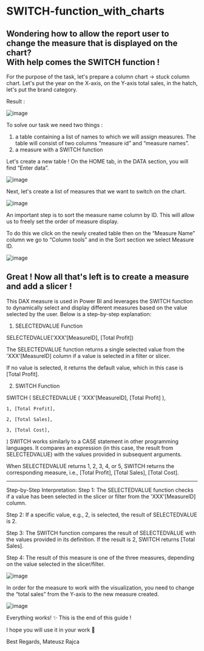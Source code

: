 # SWITCH-function_with_charts
Wondering how to allow the report user to change the measure that is displayed on the chart?  
With help comes the SWITCH function !
-------------------------
For the purpose of the task, let's prepare a column chart -> stuck column chart.
Let's put the year on the X-axis,
on the Y-axis total sales,
in the hatch, let's put the brand category.

Result :

![image](https://github.com/user-attachments/assets/4576b6e5-06f1-4db2-ab8c-e57de73c847b)

To solve our task we need two things : 
1) a table containing a list of names to which we will assign measures. The table will consist of two columns “measure id” and “measure names”.
2) a measure with a SWITCH function

Let's create a new table !
On the HOME tab, in the DATA section, you will find “Enter data”.

![image](https://github.com/user-attachments/assets/c2ccddff-858b-4ae4-9f5d-4122f5dbec53)

Next, let's create a list of measures that we want to switch on the chart.

![image](https://github.com/user-attachments/assets/ad27359d-448e-46d9-9eca-27e8316e1390)

An important step is to sort the measure name column by ID. 
This will allow us to freely set the order of measure display.

To do this we click on the newly created table then on the “Measure Name” column we go to “Column tools” and in the Sort section we select Measure ID.

![image](https://github.com/user-attachments/assets/f5f1411d-e91c-480d-b12c-19d399a1ce5a)

Great !
Now all that's left is to create a measure and add a slicer !
----------------------------------------
This DAX measure is used in Power BI and leverages the SWITCH function to dynamically select and display different measures based on the value selected by the user. Below is a step-by-step explanation:

1. SELECTEDVALUE Function

SELECTEDVALUE('XXX'[MeasureID], [Total Profit])

The SELECTEDVALUE function returns a single selected value from the 'XXX'[MeasureID] column if a value is selected in a filter or slicer.

If no value is selected, it returns the default value, which in this case is [Total Profit].

2. SWITCH Function

SWITCH (
    SELECTEDVALUE ( 'XXX'[MeasureID], [Total Profit] ),

    1, [Total Profit],

    2, [Total Sales],

    3, [Total Cost],
)
SWITCH works similarly to a CASE statement in other programming languages. It compares an expression (in this case, the result from SELECTEDVALUE) with the values provided in subsequent arguments.

When SELECTEDVALUE returns 1, 2, 3, 4, or 5, SWITCH returns the corresponding measure, i.e., [Total Profit], [Total Sales], [Total Cost].

---------------------------

Step-by-Step Interpretation:
Step 1: The SELECTEDVALUE function checks if a value has been selected in the slicer or filter from the 'XXX'[MeasureID] column.

Step 2: If a specific value, e.g., 2, is selected, the result of SELECTEDVALUE is 2.

Step 3: The SWITCH function compares the result of SELECTEDVALUE with the values provided in its definition. If the result is 2, SWITCH returns [Total Sales].

Step 4: The result of this measure is one of the three measures, depending on the value selected in the slicer/filter.

![image](https://github.com/user-attachments/assets/294e2adf-e72c-4e4b-8643-f94d524d2b2e)

In order for the measure to work with the visualization, you need to change the “total sales” from the Y-axis to the new measure created.

![image](https://github.com/user-attachments/assets/73d6940e-6f05-479a-a612-5747c521c02e)


Everything works! ✨ This is the end of this guide !

I hope you will use it in your work 🚀

Best Regards, Mateusz Rajca


